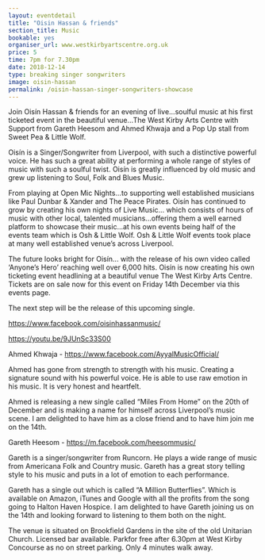 ```yaml
---
layout: eventdetail
title: "Oisin Hassan & friends"
section_title: Music
bookable: yes
organiser_url: www.westkirbyartscentre.org.uk
price: 5
time: 7pm for 7.30pm
date: 2018-12-14
type: breaking singer songwriters
image: oisin-hassan
permalink: /oisin-hassan-singer-songwriters-showcase
---
```


Join Oisín Hassan & friends for an evening of live...soulful music at his first ticketed event in the beautiful venue...The West Kirby Arts Centre with Support from Gareth Heesom and Ahmed Khwaja and a Pop Up stall from Sweet Pea & Little Wolf.

Oisín is a Singer/Songwriter from Liverpool, with such a distinctive powerful voice. He has such a great ability at performing a whole range of styles of music with such a soulful twist. Oisín is greatly influenced by old music and grew up listening to Soul, Folk and Blues Music.

From playing at Open Mic Nights...to supporting well established musicians like Paul Dunbar & Xander and The Peace Pirates. Oisín has continued to grow by creating his own nights of Live Music... which consists of hours of music with other local, talented musicians...offering them a well earned platform to showcase their music...at his own events being half of the events team which is Osh & Little Wolf.
Osh & Little Wolf events took place at many well established venue’s across Liverpool.

The future looks bright for Oisín... with the release of his own video called ‘Anyone’s Hero’ reaching well over 6,000 hits. Oisín is now creating his own ticketing event headlining at a beautiful venue The West Kirby Arts Centre.
Tickets are on sale now for this event on Friday 14th December via this events page.

The next step will be the release of this upcoming single.

https://www.facebook.com/oisinhassanmusic/

https://youtu.be/9JUnSc33S00


Ahmed Khwaja - https://www.facebook.com/AyyalMusicOfficial/

Ahmed has gone from strength to strength with his music. Creating a signature sound with his powerful voice.  He is able to use raw emotion
in his music. It is very honest and heartfelt.  

Ahmed is releasing a new single called “Miles From Home” on the 20th of December and is making a name for himself across Liverpool’s music scene. I am delighted to have him as a close friend and to have him join me on the 14th.

Gareth Heesom - https://m.facebook.com/heesommusic/

Gareth is a singer/songwriter from Runcorn. He plays a wide range of music from Americana Folk and Country music.  Gareth has a great story telling style to his music and puts in a lot of emotion to each performance.

Gareth has a single out which is called “A Million Butterflies”.  Which is available on Amazon, iTunes and Google with all the profits from the song going to Halton Haven Hospice.
I am delighted to have Gareth joining us on the 14th and looking forward to listening to them both on the night.

The venue is situated on Brookfield Gardens in the site of the old Unitarian Church. Licensed bar available. Parkfor free after 6.30pm at West Kirby Concourse as no on street parking. Only 4 minutes walk away.
